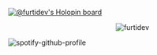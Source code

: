 [![@furtidev's Holopin board](https://holopin.io/api/user/board?user=furtidev)](https://holopin.io/@furtidev)

<p align="center"><img align="center" src="https://github-readme-stats.vercel.app/api/top-langs?username=furtidev&show_icons=true&theme=github_dark&locale=en&layout=compact" alt="furtidev" /></p>

![spotify-github-profile](https://spotify-github-profile.vercel.app/api/view?uid=31q7hoe7uwsghyyohqymjcql77pe&cover_image=true&theme=natemoo-re&show_offline=true&bar_color=53b14f&bar_color_cover=false)
